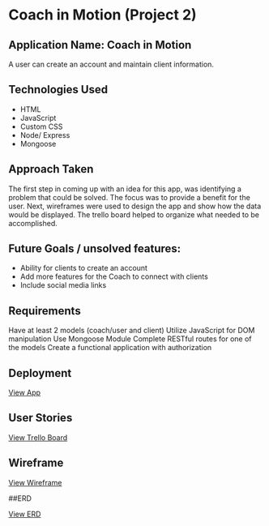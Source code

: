 # Coach in Motion (Project 2)

## Application Name: Coach in Motion

  A user can create an account and maintain client information.

## Technologies Used
  * HTML
  * JavaScript
  * Custom CSS
  * Node/ Express
  * Mongoose

  ## Approach Taken

The first step in coming up with an idea for this app, was identifying a problem that could be solved. The focus was to provide a benefit for the user.  Next, wireframes were used to design the app and show how the data would be displayed.  The trello board helped to organize what needed to be accomplished.


## Future Goals / unsolved features:

* Ability for clients to create an account
* Add more features for the Coach to connect with clients
* Include social media links

## Requirements
Have at least 2 models (coach/user and client)
Utilize JavaScript for DOM manipulation
Use Mongoose Module
Complete RESTful routes for one of the models
Create a functional application with authorization

## Deployment

[View App](https://coach-in-motion.herokuapp.com/)

## User Stories

[View Trello Board](https://trello.com/b/28vG4Hw0/coach-in-motion)

## Wireframe

[View Wireframe](http://imgur.com/a/L9BII)

##ERD

[View ERD](http://imgur.com/a/TXZoV)
